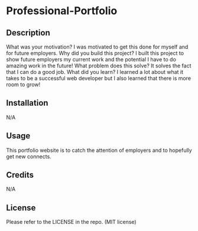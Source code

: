 # Professional-Portfolio
## Description

What was your motivation? I was motivated to get this done for myself and for future employers.
Why did you build this project? I built this project to show future employers my current work and the potential I have to do amazing work in the future!
What problem does this solve? It solves the fact that I can do a good job.
What did you learn? I learned a lot about what it takes to be a successful web developer but I also learned that there is more room to grow!

## Installation

N/A

## Usage

This portfolio website is to catch the attention of employers and to hopefully get new connects.


## Credits

N/A

## License

Please refer to the LICENSE in the repo. (MIT license)